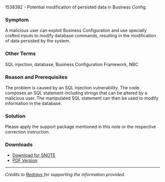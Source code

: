 1538382 - Potential modification of persisted data in Business Config.

### Symptom

A malicious user can exploit Business Configuration and use specially crafted inputs to modify database commands, resulting in the modification of data persisted by the system.

### Other Terms

SQL injection, database, Business Configuration Framework, NBC

### Reason and Prerequisites

The problem is caused by an SQL injection vulnerability. The code composes an SQL statement including strings that can be altered by a malicious user. The manipulated SQL statement can then be used to modify information in the database.

### Solution

Please apply the support package mentioned in this note or the respective correction instruction.

### Downloads

- [Download for SNOTE](https://notesdownloads.sap.com/note/0040000009123802017)
- [PDF Version](https://userapps.support.sap.com/sap/support/sfm/notes/print/0001538382?language=en-US&token=B28543216A047BB700A23BD309D4E5CC)

---

*Credits to [Redrays](https://redrays.io) for supporting the information provided.*